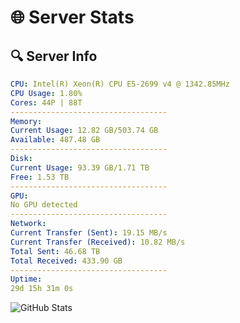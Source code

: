 # 🌐 Server Stats
## 🔍 Server Info
```yaml
CPU: Intel(R) Xeon(R) CPU E5-2699 v4 @ 1342.85MHz
CPU Usage: 1.80%
Cores: 44P | 88T
-----------------------------------
Memory:
Current Usage: 12.82 GB/503.74 GB
Available: 487.48 GB
-----------------------------------
Disk:
Current Usage: 93.39 GB/1.71 TB
Free: 1.53 TB
-----------------------------------
GPU:
No GPU detected
-----------------------------------
Network:
Current Transfer (Sent): 19.15 MB/s
Current Transfer (Received): 10.82 MB/s
Total Sent: 46.68 TB
Total Received: 433.90 GB
-----------------------------------
Uptime:
29d 15h 31m 0s
```
![GitHub Stats](https://img.shields.io/badge/Updated-2025-04-06_12:53:49-blue)